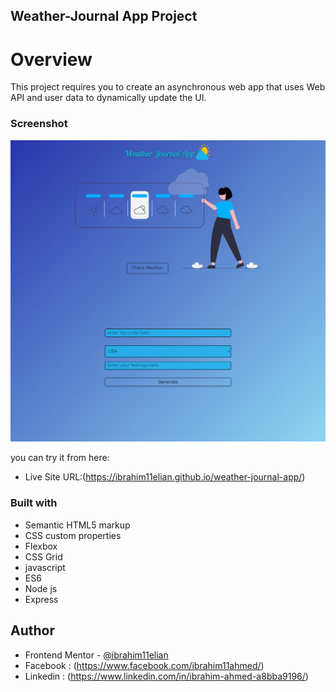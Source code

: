 ## Weather-Journal App Project

# Overview

This project requires you to create an asynchronous web app that uses Web API and user data to dynamically update the UI.

### Screenshot

![screenshot](website/images/screenshot.png "screenshot")

you can try it from here:

- Live Site URL:(https://ibrahim11elian.github.io/weather-journal-app/)

### Built with

- Semantic HTML5 markup
- CSS custom properties
- Flexbox
- CSS Grid
- javascript
- ES6
- Node js
- Express

## Author

- Frontend Mentor - [@ibrahim11elian](https://www.frontendmentor.io/profile/ibrahim11elian)
- Facebook : (https://www.facebook.com/ibrahim11ahmed/)
- Linkedin : (https://www.linkedin.com/in/ibrahim-ahmed-a8bba9196/)
